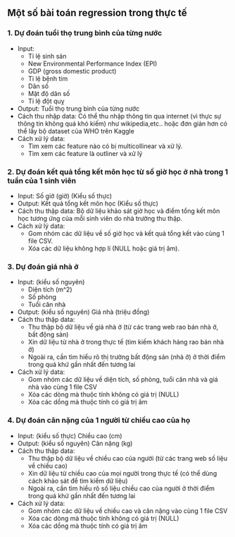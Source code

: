 ## Một số bài toán regression trong thực tế

### 1. Dự đoán tuổi thọ trung bình của từng nước

- Input:
    + Tỉ lệ sinh sản
    + New Environmental Performance Index (EPI)
    + GDP (gross domestic product)
    + Tỉ lệ bệnh tim
    + Dân số
    + Mật độ dân số
    + Tỉ lệ đột quỵ
- Output:
    Tuổi thọ trung bình của từng nước
- Cách thu nhập data:
    Có thể thu nhập thông tin qua internet (vì thực sự thông tin không quá khó kiếm) như wikipedia,etc.. hoặc đơn giản hơn có thể lấy bộ dataset của WHO trên Kaggle
- Cách xử lý data:
    + Tìm xem các feature nào có bị multicollinear và xử lý.
    + Tìm xem các feature là outliner và xử lý

### 2. Dự đoán kết quả tổng kết môn học từ số giờ học ở nhà trong 1 tuần của 1 sinh viên

- Input:
	  Số giờ (giờ) (Kiểu số thực)
- Output:
	  Kết quả tổng kết môn học (Kiểu số thực)
- Cách thu thập data:
	  Bộ dữ liệu khảo sát giờ học và điểm tổng kết môn học tương ứng của mỗi sinh viên do nhà trường thu thập.
- Cách xử lý data:
    + Gom nhóm các dữ liệu về số giờ học và kết quả tổng kết vào cùng 1 file CSV.
    + Xóa các dữ liệu không hợp lí (NULL hoặc giá trị âm).

### 3. Dự đoán giá nhà ở

- Input: (kiểu số nguyên)
    + Diện tích (m^2)
    + Số phòng
    + Tuổi căn nhà
 - Output: (kiểu số nguyên)
     Giá nhà (triệu đồng)
 - Cách thu thập data:
    + Thu thập bộ dữ liệu về giá nhà ở (từ các trang web rao bán nhà ở, bất động sản)
    + Xin dữ liệu từ nhà ở trong thực tế (tìm kiếm khách hàng rao bán nhà ở)
    + Ngoài ra, cần tìm hiểu rõ thị trường bất động sản (nhà ở) ở thời điểm trong quá khứ gần nhất đến tương lai
- Cách xử lý data:
    + Gom nhóm các dữ liệu về diện tích, số phòng, tuổi căn nhà và giá nhà vào cùng 1 file CSV
    + Xóa các dòng mà thuộc tính không có giá trị (NULL)
    + Xóa các dồng mà thuộc tính có giá trị âm
 
 ### 4. Dự đoán cân nặng của 1 người từ chiều cao của họ
 
 - Input: (kiểu số thực)
     Chiều cao (cm)
 - Output: (kiểu số nguyên)
     Cân nặng (kg)
 - Cách thu thập data:
    + Thu thập bộ dữ liệu về chiều cao của người (từ các trang web số liệu về chiều cao)
    + Xin dữ liệu từ chiều cao của mọi người trong thực tế (có thể dùng cách khảo sát để tìm kiếm dữ liệu)
    + Ngoài ra, cần tìm hiểu rõ số liệu chiều cao của người ở thời điểm trong quá khứ gần nhất đến tương lai
- Cách xử lý data:
    + Gom nhóm các dữ liệu về chiều cao và cân nặng vào cùng 1 file CSV
    + Xóa các dòng mà thuộc tính không có giá trị (NULL)
    + Xóa các dồng mà thuộc tính có giá trị âm

